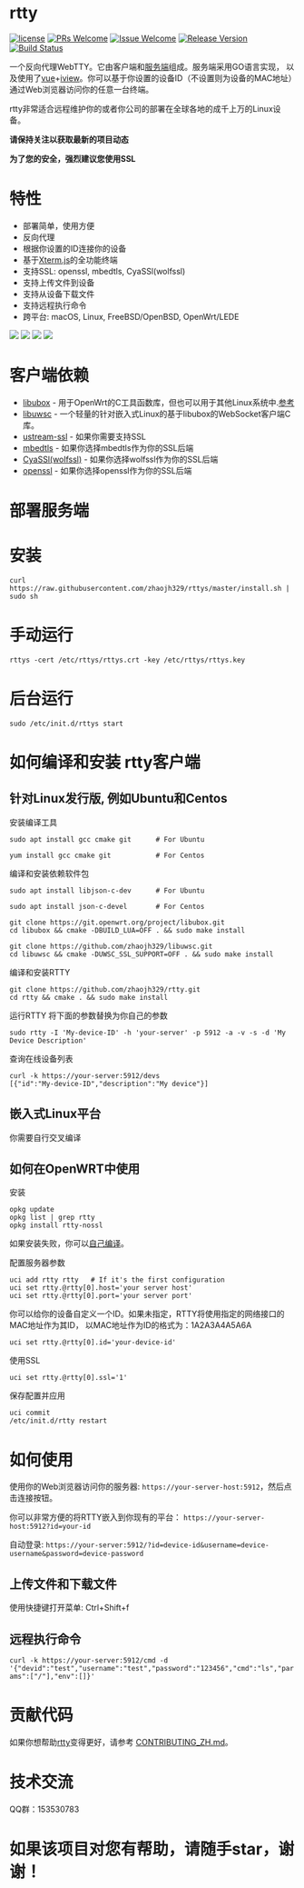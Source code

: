 # rtty

[1]: https://img.shields.io/badge/license-LGPL2-brightgreen.svg?style=plastic
[2]: /LICENSE
[3]: https://img.shields.io/badge/PRs-welcome-brightgreen.svg?style=plastic
[4]: https://github.com/zhaojh329/rtty/pulls
[5]: https://img.shields.io/badge/Issues-welcome-brightgreen.svg?style=plastic
[6]: https://github.com/zhaojh329/rtty/issues/new
[7]: https://img.shields.io/badge/release-4.1.1-blue.svg?style=plastic
[8]: https://github.com/zhaojh329/rtty/releases
[9]: https://travis-ci.org/zhaojh329/rtty.svg?branch=master
[10]: https://travis-ci.org/zhaojh329/rtty

[![license][1]][2]
[![PRs Welcome][3]][4]
[![Issue Welcome][5]][6]
[![Release Version][7]][8]
[![Build Status][9]][10]

[Xterm.js]: https://github.com/xtermjs/xterm.js
[libubox]: https://git.openwrt.org/?p=project/libubox.git
[libuwsc]: https://github.com/zhaojh329/libuwsc
[ustream-ssl]: https://git.openwrt.org/?p=project/ustream-ssl.git
[openssl]: https://github.com/openssl/openssl
[mbedtls]: https://github.com/ARMmbed/mbedtls
[CyaSSl(wolfssl)]: https://github.com/wolfSSL/wolfssl
[vue]: https://github.com/vuejs/vue
[iview]: https://github.com/iview/iview

一个反向代理WebTTY。它由客户端和[服务端](https://github.com/zhaojh329/rttys)组成。服务端采用GO语言实现，
以及使用了[vue]+[iview]。你可以基于你设置的设备ID（不设置则为设备的MAC地址）通过Web浏览器访问你的任意一台终端。

rtty非常适合远程维护你的或者你公司的部署在全球各地的成千上万的Linux设备。

**请保持关注以获取最新的项目动态**

**为了您的安全，强烈建议您使用SSL**

# 特性
* 部署简单，使用方便
* 反向代理
* 根据你设置的ID连接你的设备
* 基于[Xterm.js]的全功能终端
* 支持SSL: openssl, mbedtls, CyaSSl(wolfssl)
* 支持上传文件到设备
* 支持从设备下载文件
* 支持远程执行命令
* 跨平台: macOS, Linux, FreeBSD/OpenBSD, OpenWrt/LEDE

![](/rtty.svg)
![](/rtty.gif)
![](/upfile.gif)
![](/downfile.gif)

# 客户端依赖
* [libubox] - 用于OpenWrt的C工具函数库，但也可以用于其他Linux系统中.[参考](https://wiki.openwrt.org/doc/techref/libubox)
* [libuwsc] - 一个轻量的针对嵌入式Linux的基于libubox的WebSocket客户端C库。
* [ustream-ssl] - 如果你需要支持SSL
* [mbedtls] - 如果你选择mbedtls作为你的SSL后端
* [CyaSSl(wolfssl)] - 如果你选择wolfssl作为你的SSL后端
* [openssl] - 如果你选择openssl作为你的SSL后端

# 部署服务端
# 安装

    curl https://raw.githubusercontent.com/zhaojh329/rttys/master/install.sh | sudo sh

# 手动运行

    rttys -cert /etc/rttys/rttys.crt -key /etc/rttys/rttys.key


# 后台运行

    sudo /etc/init.d/rttys start

# 如何编译和安装 rtty客户端
## 针对Linux发行版, 例如Ubuntu和Centos
安装编译工具

    sudo apt install gcc cmake git      # For Ubuntu

    yum install gcc cmake git           # For Centos

编译和安装依赖软件包

    sudo apt install libjson-c-dev      # For Ubuntu

    sudo apt install json-c-devel       # For Centos

    git clone https://git.openwrt.org/project/libubox.git
    cd libubox && cmake -DBUILD_LUA=OFF . && sudo make install

    git clone https://github.com/zhaojh329/libuwsc.git
    cd libuwsc && cmake -DUWSC_SSL_SUPPORT=OFF . && sudo make install

编译和安装RTTY
    
    git clone https://github.com/zhaojh329/rtty.git
    cd rtty && cmake . && sudo make install

运行RTTY
将下面的参数替换为你自己的参数

    sudo rtty -I 'My-device-ID' -h 'your-server' -p 5912 -a -v -s -d 'My Device Description'

查询在线设备列表

    curl -k https://your-server:5912/devs
    [{"id":"My-device-ID","description":"My device"}]

## 嵌入式Linux平台
你需要自行交叉编译

## 如何在OpenWRT中使用
安装

    opkg update
    opkg list | grep rtty
    opkg install rtty-nossl

如果安装失败，你可以[自己编译](/BUILDOPENWRT_ZH.md)。

配置服务器参数

    uci add rtty rtty   # If it's the first configuration
    uci set rtty.@rtty[0].host='your server host'
    uci set rtty.@rtty[0].port='your server port'

你可以给你的设备自定义一个ID。如果未指定，RTTY将使用指定的网络接口的MAC地址作为其ID，
以MAC地址作为ID的格式为：1A2A3A4A5A6A

    uci set rtty.@rtty[0].id='your-device-id'

使用SSL

    uci set rtty.@rtty[0].ssl='1'

保存配置并应用

    uci commit
    /etc/init.d/rtty restart

# 如何使用
使用你的Web浏览器访问你的服务器: `https://your-server-host:5912`，然后点击连接按钮。

你可以非常方便的将RTTY嵌入到你现有的平台： `https://your-server-host:5912?id=your-id`

自动登录: `https://your-server:5912/?id=device-id&username=device-username&password=device-password`

## 上传文件和下载文件
使用快捷键打开菜单: Ctrl+Shift+f

## 远程执行命令
`curl -k https://your-server:5912/cmd -d '{"devid":"test","username":"test","password":"123456","cmd":"ls","params":["/"],"env":[]}'`

# 贡献代码
如果你想帮助[rtty](https://github.com/zhaojh329/rtty)变得更好，请参考
[CONTRIBUTING_ZH.md](https://github.com/zhaojh329/rtty/blob/master/CONTRIBUTING_ZH.md)。

# 技术交流
QQ群：153530783

# 如果该项目对您有帮助，请随手star，谢谢！
